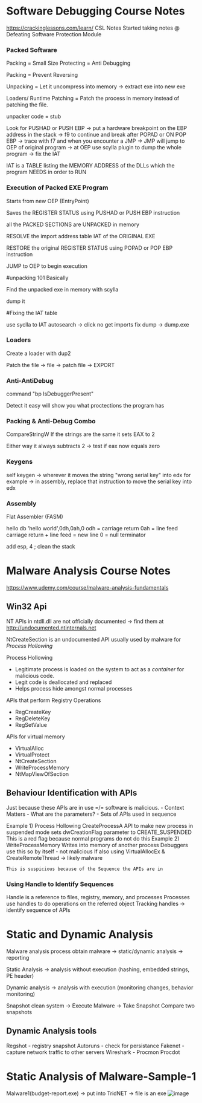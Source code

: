 # Software Debugging Course Notes
https://crackinglessons.com/learn/
CSL Notes
Started taking notes @ Defeating Software Protection Module
### Packed Software

Packing = Small Size
Protecting = Anti Debugging


Packing = Prevent Reversing

Unpacking = Let it uncompress into memory -> extract exe into new exe

Loaders/ Runtime Patching = Patch the process in memory instead of patching the file.

unpacker code = stub


Look for PUSHAD or PUSH EBP
-> put a hardware breakpoint on the EBP address in the stack
-> f9 to continue and break after POPAD or ON POP EBP
-> trace with f7 and when you encounter a JMP
-> JMP will jump to OEP of original program
-> at OEP use scylla plugin to dump the whole program
-> fix the IAT

IAT is a TABLE listing the MEMORY ADDRESS of the DLLs which the program NEEDS in order to RUN



### Execution of Packed EXE Program

Starts from new OEP (EntryPoint)

Saves the REGISTER STATUS using PUSHAD or PUSH EBP instruction

all the PACKED SECTIONS are UNPACKED in memory

RESOLVE the import address table IAT of the ORIGINAL EXE

RESTORE the original REGISTER STATUS using POPAD or POP EBP instruction

JUMP to OEP to begin execution

#unpacking 101
Basically

Find the unpacked exe in memory with scylla

dump it

#Fixing the IAT table

use syclla to IAT autosearch -> click no
get imports
fix dump -> dump.exe


### Loaders

Create a loader with dup2

Patch the file -> file -> patch file -> EXPORT

### Anti-AntiDebug

command "bp IsDebuggerPresent"

Detect it easy will show you what proctections the program has


### Packing & Anti-Debug Combo

CompareStringW 
If the strings are the same it sets EAX to 2

Either way it always subtracts 2 
-> test if eax now equals zero


### Keygens

self keygen -> wherever it moves the string "wrong serial key" into edx for example
			-> in assembly, replace that instruction to move the serial key into edx


### Assembly

Flat Assembler (FASM)

hello db 'hello world',0dh,0ah,0
odh = carriage return
0ah = line feed
carriage return + line feed = new line
0 = null terminator

add esp, 4  ; clean the stack


# Malware Analysis Course Notes
https://www.udemy.com/course/malware-analysis-fundamentals

## Win32 Api

NT APIs in ntdll.dll are not officially documented -> find them at http://undocumented.ntinternals.net

NtCreateSection is an undocumented API usually used by malware for *Process Hollowing*

Process Hollowing
  - Legitimate process is loaded on the system to act as a *container* for malicious code.
  - Legit code is deallocated and replaced
  - Helps process hide amongst normal processes

APIs that perform Registry Operations
  - RegCreateKey
  - RegDeleteKey
  - RegSetValue

APIs for virtual memory
  - VirtualAlloc
  - VirtualProtect
  - NtCreateSection
  - WriteProcessMemory
  - NtMapViewOfSection
  
 ## Behaviour Identification with APIs
 
 Just because these APIs are in use =/= software is malicious.
 	- Context Matters
	- What are the parameters?
	- Sets of APIs used in sequence
	
Example 1) Process Hollowing
	CreateProcessA API to make new process in suspended mode
	sets dwCreationFlag parameter to CREATE_SUSPENDED
	This is a red flag because normal programs do not do this
Example 2) WriteProcessMemory
	Writes into memory of another process
	Debuggers use this so by itself - not malicious
	If also using VirtualAllocEx & CreateRemoteThread -> likely malware
	
	This is suspicious because of the Sequence the APIs are in
	
### Using Handle to Identify Sequences

Handle is a reference to files, registry, memory, and processes
Processes use handles to do operations on the referred object
Tracking handles -> identify sequence of APIs

# Static and Dynamic Analysis

Malware analysis process
obtain malware -> static/dynamic analysis -> reporting

Static Analysis -> analysis without execution
(hashing, embedded strings, PE header)

Dynamic analysis -> analysis with execution
(monitoring changes, behavior monitoring)

Snapshot clean system -> Execute Malware -> Take Snapshot
Compare two snapshots

## Dynamic Analysis tools
Regshot - registry snapshot
Autoruns - check for persistance
Fakenet - capture network traffic to other servers
Wireshark - 
Procmon
Procdot


# Static Analysis of Malware-Sample-1

Malware1(budget-report.exe) -> put into TridNET
	-> file is an exe
	![image](https://user-images.githubusercontent.com/84855585/131647059-d6041f21-fa6f-4153-9b58-9cba293b2035.png)



